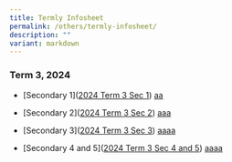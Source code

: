 ```yaml
---
title: Termly Infosheet
permalink: /others/termly-infosheet/
description: ""
variant: markdown
---
```

### Term 3, 2024

* [Secondary 1]([2024 Term 3 Sec 1](/files/Others/Termly%20Letters/2024_T3_Sec_1.pdf))
[aa](/files/Others/Termly%20Letters/2024_T3_Sec_1.pdf)

* [Secondary 2]([2024 Term 3 Sec 2](/files/Others/Termly%20Letters/2024_T3_Sec_2.pdf))
 [aaa](/files/Others/Termly%20Letters/2024_T3_Sec_2.pdf)
 
* [Secondary 3]([2024 Term 3 Sec 3](/files/Others/Termly%20Letters/2024_T3_Sec_3.pdf))
 [aaaa](/files/Others/Termly%20Letters/2024_T3_Sec_3.pdf)
 
* [Secondary 4 and 5]([2024 Term 3 Sec 4 and 5](/files/Others/Termly%20Letters/2024_T3_Sec_4_and_5.pdf))
[aaaa](/files/Others/Termly%20Letters/2024_T3_Sec_4_and_5.pdf)

